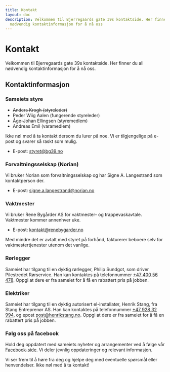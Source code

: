```yaml
---
title: Kontakt
layout: doc
description: Velkommen til Bjerregaards gate 39s kontaktside. Her finner du all
  nødvendig kontaktinformasjon for å nå oss
---
```


# Kontakt

Velkommen til Bjerregaards gate 39s kontaktside. Her finner du all nødvendig kontaktinformasjon for å nå oss.

## Kontaktinformasjon

### Sameiets styre

- ~~Anders Krogh (styreleder)~~
- Peder Wiig Aalen (fungerende styreleder)
- Åge-Johan Ellingsen (styremedlem)
- Andreas Emil (varamedlem)

Ikke nøl med å ta kontakt dersom du lurer på noe. Vi er tilgjengelige på e-post og svarer så raskt som mulig.

- E-post: styret@bg39.no

### Forvaltningsselskap (Norian)

Vi bruker Norian som forvaltningsselskap og har Signe A. Langestrand som kontaktperson der.

- E-post: [signe.a.langestrand@norian.no](﻿mailto:signe.a.langestrand@norian.no)

### Vaktmester

Vi bruker Rene Bygårder AS for vaktmester- og trappevaskavtale. Vaktmester kommer annenhver uke.

- E-post: [kontakt@renebygarder.no](﻿mailto:kontakt@renebygarder.no)

Med mindre det er avtalt med styret på forhånd, fakturerer beboere selv for vaktmestertjenester utenom det vanlige.

### Rørlegger

Sameiet har tilgang til en dyktig rørlegger, Philip Sundgot, som driver Pilestredet Rørservice. Han kan kontaktes på telefonnummer [+47 400 56 478](tel:+4740056478). Oppgi at dere er fra sameiet for å få en rabattert pris på jobben.

### Elektriker

Sameiet har tilgang til en dyktig autorisert el-installatør, Henrik Stang, fra Stang Entreprenør AS. Han kan kontaktes på telefonnummer [+47 928 32 994](tel:+4792832994), og epost [post@henrikstang.no](mailto:post@henrikstang.no). Oppgi at dere er fra sameiet for å få en rabattert pris på jobben.

### Følg oss på facebook

Hold deg oppdatert med sameiets nyheter og arrangementer ved å følge vår [Facebook-side](https://www.facebook.com/groups/1795312797353075/). Vi deler jevnlig oppdateringer og relevant informasjon.

Vi ser frem til å høre fra deg og hjelpe deg med eventuelle spørsmål eller henvendelser. Ikke nøl med å ta kontakt!
